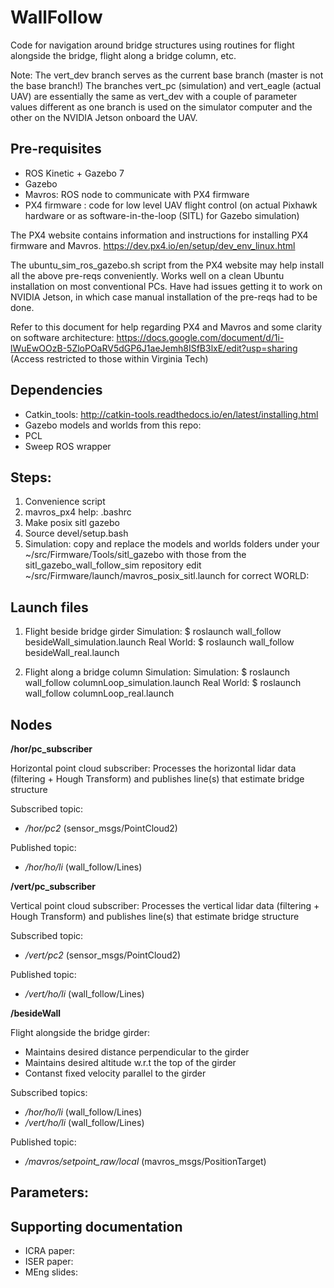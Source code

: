 # WallFollow

Code for navigation around bridge structures using routines for flight alongside the bridge, flight along a bridge column, etc.

Note: The vert_dev branch serves as the current base branch (master is not the base branch!)
The branches vert_pc (simulation) and vert_eagle (actual UAV) are essentially the same as vert_dev with a couple of parameter values different as one branch is used on the simulator computer and the other on the NVIDIA Jetson onboard the UAV.


## Pre-requisites
* ROS Kinetic + Gazebo 7
* Gazebo
* Mavros: ROS node to communicate with PX4 firmware
* PX4 firmware : code for low level UAV flight control (on actual Pixhawk hardware or as software-in-the-loop (SITL) for Gazebo simulation)

The PX4 website contains information and instructions for installing PX4 firmware and Mavros. https://dev.px4.io/en/setup/dev_env_linux.html

The ubuntu_sim_ros_gazebo.sh script from the PX4 website may help install all the above pre-reqs conveniently. Works well on a clean Ubuntu installation on most conventional PCs. Have had issues getting it to work on NVIDIA Jetson, in which case manual installation of the pre-reqs had to be done.

Refer to this document for help regarding PX4 and Mavros and some clarity on software architecture: https://docs.google.com/document/d/1i-lWuEwOOzB-5ZloPOaRV5dGP6J1aeJemh8ISfB3lxE/edit?usp=sharing (Access restricted to those within Virginia Tech)

## Dependencies
* Catkin_tools: http://catkin-tools.readthedocs.io/en/latest/installing.html
* Gazebo models and worlds from this repo: 
* PCL
* Sweep ROS wrapper

## Steps:
1. Convenience script
2. mavros_px4 help: .bashrc
3. Make posix sitl gazebo
4. Source devel/setup.bash
5. Simulation:  copy and replace the models and worlds folders under your ~/src/Firmware/Tools/sitl_gazebo with those from the sitl_gazebo_wall_follow_sim repository
 edit ~/src/Firmware/launch/mavros_posix_sitl.launch for correct WORLD: <arg name="world" default="$(find mavlink_sitl_gazebo)/worlds/2_wall_new.world"/>

## Launch files
1. Flight beside bridge girder
Simulation: $ roslaunch wall_follow besideWall_simulation.launch
Real World: $ roslaunch wall_follow besideWall_real.launch 

2. Flight along a bridge column
Simulation: 
Simulation: $ roslaunch wall_follow columnLoop_simulation.launch
Real World: $ roslaunch wall_follow columnLoop_real.launch 

## Nodes
**/hor/pc_subscriber**

Horizontal point cloud subscriber: Processes the horizontal lidar data (filtering + Hough Transform) and publishes line(s) that estimate bridge structure

Subscribed topic:

* */hor/pc2* (sensor_msgs/PointCloud2)

Published topic:

* */hor/ho/li* (wall_follow/Lines)

**/vert/pc_subscriber**

Vertical point cloud subscriber: Processes the vertical lidar data (filtering + Hough Transform) and publishes line(s) that estimate bridge structure

Subscribed topic:

* */vert/pc2* (sensor_msgs/PointCloud2)

Published topic:

* */vert/ho/li* (wall_follow/Lines)

**/besideWall**

Flight alongside the bridge girder:
 * Maintains desired distance perpendicular to the girder
 * Maintains desired altitude w.r.t the top of the girder
 * Contanst fixed velocity parallel to the girder
 
Subscribed topics:

* */hor/ho/li* (wall_follow/Lines)
* */vert/ho/li* (wall_follow/Lines)

Published topic:

* */mavros/setpoint_raw/local* (mavros_msgs/PositionTarget)



## Parameters:


## Supporting documentation
* ICRA paper:
* ISER paper:
* MEng slides:
